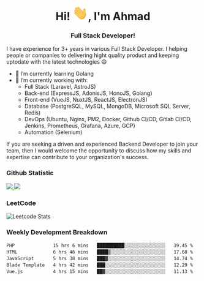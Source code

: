 <h1 align="center">Hi! <img src="https://raw.githubusercontent.com/ABSphreak/ABSphreak/master/gifs/Hi.gif" width="40px" />, I'm Ahmad</h1>


<h3 align="center">Full Stack Developer!</h3>
I have experience for 3+ years in various Full Stack Developer. I helping people or companies to delivering hight quality product and keeping uptodate with the latest technologies 😄


- 🔭 I’m currently learning Golang
- 🌱 I’m currently working with:
   - Full Stack (Laravel, AstroJS)
   - Back-end (ExpressJS, AdonisJS, HonoJS, Golang)
   - Front-end (VueJS, NuxtJS, ReactJS, ElectronJS)
   - Database (PostgreSQL, MySQL, MongoDB, Microsoft SQL Server, Redis)
   - DevOps (Ubuntu, Nginx, PM2, Docker, Github CI/CD, Gitlab CI/CD, Jenkins, Prometheus, Grafana, Azure, GCP)
   - Automation (Selenium)

If you are seeking a driven and experienced Backend Developer to join your team, then I would welcome the opportunity to discuss how my skills and expertise can contribute to your organization's success.

  
### Github Statistic
<p align="left">
<a href="https://github.com/ahmadlaiq97">
  <img height="180em" src="https://github-readme-stats-eight-theta.vercel.app/api?username=ahmadlaiq&show_icons=true&theme=algolia&include_all_commits=true&count_private=true"/>
  <img height="180em" src="https://github-readme-stats-eight-theta.vercel.app/api/top-langs/?username=ahmadlaiq&layout=compact&langs_count=8&theme=algolia"/>
</a>
</p>

### LeetCode

![Leetcode Stats](https://leetcard.jacoblin.cool/ahmadlaiq?ext=contest)

### Weekly Development Breakdown
<!--START_SECTION:waka-->

```txt
PHP              15 hrs 6 mins   ██████████░░░░░░░░░░░░░░░   39.45 %
HTML             6 hrs 46 mins   ████▒░░░░░░░░░░░░░░░░░░░░   17.68 %
JavaScript       5 hrs 38 mins   ███▓░░░░░░░░░░░░░░░░░░░░░   14.74 %
Blade Template   4 hrs 42 mins   ███░░░░░░░░░░░░░░░░░░░░░░   12.29 %
Vue.js           4 hrs 15 mins   ██▓░░░░░░░░░░░░░░░░░░░░░░   11.13 %
```

<!--END_SECTION:waka-->
